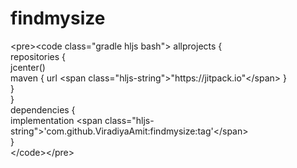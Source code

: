 # findmysize

<p>&lt;pre&gt;&lt;code class="gradle hljs bash"&gt; allprojects {<br />repositories {<br />jcenter()<br />maven { url &lt;span class="hljs-string"&gt;"https://jitpack.io"&lt;/span&gt; }<br />}<br />}<br />dependencies {<br />implementation &lt;span class="hljs-string"&gt;'com.github.ViradiyaAmit:findmysize:tag'&lt;/span&gt;<br />}<br />&lt;/code&gt;&lt;/pre&gt;</p>
